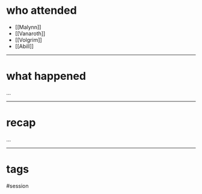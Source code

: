# who attended

- [[Malynn]]
- [[Vanaroth]]
- [[Volgrim]]
- [[Abill]]

---
# what happened

...

---
# recap

...

---
# tags

#session